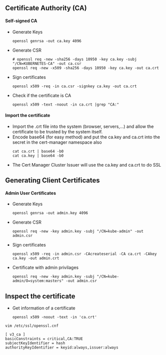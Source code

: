 ## Certificate Authority (CA)

#### Self-signed CA

- Generate Keys
    ```
    openssl genrsa -out ca.key 4096
    ```
- Generate CSR
    ```
    # openssl req -new -sha256 -days 10950 -key ca.key -subj "/CN=KUBERNETES-CA" -out ca.csr 
    openssl req -new -x509 -sha256 -days 10950 -key ca.key -out ca.crt
    ```
- Sign certificates
    ```
    openssl x509 -req -in ca.csr -signkey ca.key -out ca.crt
    ```
- Check if the certificate is CA
    ```
    openssl x509 -text -noout -in ca.crt |grep "CA:"
    ```


#### Import the certificate 

- Import the .crt file into the system (browser, servers,...) and allow the certificate to be trusted by the system itself.
- Encode base64 (for easy method) and put the ca.key and ca.crt into the secret in the cert-manager namespace also
    ```
    cat ca.crt | base64 -b0
    cat ca.key | base64 -b0
    ```
- The Cert Manager Cluster Issuer will use the ca.key and ca.crt to do SSL

## Generating Client Certificates

#### Admin User Certificates

- Generate Keys
    ```
    openssl genrsa -out admin.key 4096
    ```
- Generate CSR
    ```
    openssl req -new -key admin.key -subj "/CN=kube-admin" -out admin.csr
    ```
- Sign certificates
    ```
    openssl x509 -req -in admin.csr -CAcreateserial -CA ca.crt -CAkey ca.key -out admin.crt
    ```
- Certificate with admin privilages
    ```
    openssl req -new -key admin.key -subj "/CN=kube-admin/O=system:masters" -out admin.csr
    ```

## Inspect the certificate
- Get information of a certificate
    ```
    openssl x509 -noout -text -in 'ca.crt'
    ```




```
vim /etc/ssl/openssl.cnf

[ v3_ca ]
basicConstraints = critical,CA:TRUE
subjectKeyIdentifier = hash
authorityKeyIdentifier = keyid:always,issuer:always
```